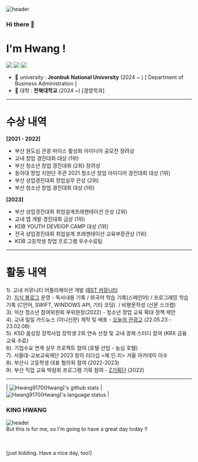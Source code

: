 ![header](https://capsule-render.vercel.app/api?type=slice&color=_custom_gradient&fontColor=FFE13C&text=KING_HWANG&animation=blink&)

### Hi there 👋
<h1> I'm Hwang ! </h1>
<img src="https://img.shields.io/badge/swift-20232a.svg?style=for-the-badge&logo=swift&logoColor=#F05138" />
<img src = "https://img.shields.io/badge/Markup-HTML-informational?style=flat&logo=HTML5&color=E34F26"/>
<img src = "https://img.shields.io/badge/Style%20Sheet-CSS-informational?style=flat&logo=CSS3&color=1572B6"/>



- 🏫 university :<b> Jeonbuk National University</b> (2024 ~ ) [ Department of Business Administration ]
- 🏫 대학 : <b>전북대학교</b> (2024 ~) [경영학과]
<hr>
<h1> 수상 내역 </h1>

<b> [2021 - 2022] </b>
- 부산 원도심 관광 마이스 활성화 아이디어 공모전 장려상
- 교내 창업 경진대회 대상 (1위)
- 부산 청소년 창업 경진대회 (2회) 장려상
- 동아대 창업 지원단 주관 2021 청소년 창업 아이디어 경진대회 대상 (1위)
- 부산 상업경진대회 창업실무 은상 (2위)
- 부산 청소년 창업 경진대회 대상 (1위)

<b> [2023] </b>
- 부산 상업경진대회 취업설계프레젠테이션 은상 (2위)
- 교내 앱 개발 경진대회 금상 (1위)
- KDB YOUTH DEVEIOP CAMP 대상 (1위)
- 전국 상업경진대회 취업설계 프레젠테이션 교육부장관상 (1위)
- KDB 고등학생 창업 프로그램 우수수료팀
<hr>
<h1> 활동 내역 </h1>

1). 교내 커뮤니티 어플리케이션 개발 ([BST 커뮤니티](https://play.google.com/store/apps/details?id=appinventor.ai_bst1119.BST2)<br>
2). [지식 블로그](https://blog.naver.com/jkimg4595) 운영 - 독서내용 기록 / 외국어 학습 기록(스페인어) / 프로그래밍 학습 기록 (C언어, SWIFT, WINDOWS API, 기타 코딩)  / 비평문작성 (신문 스크랩) <br>
3). 익산 청소년 참여위원회 부위원장(2022) - 청소년 창업 교육 확대 정책 제안<br>
4). 교내 일일 카드뉴스 (미니신문) 제작 및 배포 - [오늘의 관광고](https://instagram.com/bst_today?igshid=YmMyMTA2M2Y=) (22.05.23 - 23.02.08) <br>
5). KSD 꿈성장 장학사업 장학생 2회 연속 선정 및 교내 경제 스터디 참여 (KRX 금융 교육 수료) <br>
6). 기업수요 연계 실무 프로젝트 참여 (호텔 산업 - 농심 호텔) <br>
7). 서울대-교보교육재단 2023 창의 리더십 <체.인.지> 겨울 아카데미 이수 <br>
8). 부산시 고등학생 대표 협의회 참여 (2022-2023) <br>
9). 부산 직업 교육 박람회 프로그램 기획 참여 - [Z기획단](https://busanmbc.co.kr/02_tvp/tvp02_view.asp?idx=12) (2022)<br>

<hr>

| <img align="center" src="https://github-readme-stats.vercel.app/api?username=Hwang9170&show_icons=true&theme=buefy&hide_border=true&count_private=true" alt="Hwang9170(Hwang)'s github stats" /> |<img align="center" src="https://github-readme-stats.vercel.app/api/top-langs/?username=Hwang9170&layout=compact&theme=buefy&hide_border=true&langs_count=10" alt="Hwang9170(Hwang)'s language status"/> |

### KING HWANG

![header](https://capsule-render.vercel.app/api?type=rect&fontColor=FFE13C&text=Have_a_nice_day~!&color=_custom_gradient)
<br> 
But this is for me, so I'm going to have a great day today !!


<br> <br> [just kidding. Have a nice day, too!]
<HWANG>
